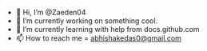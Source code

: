 - 👋 Hi, I’m @Zaeden04
- 👀 I’m currently working on something cool.
- 🌱 I’m currently learning with help from docs.github.com
- 📫 How to reach me = abhishakedas0@gmail.com

<!---
Zaeden04/Zaeden04 is a ✨ special ✨ repository because its `README.md` (this file) appears on your GitHub profile.
You can click the Preview link to take a look at your changes.
--->

